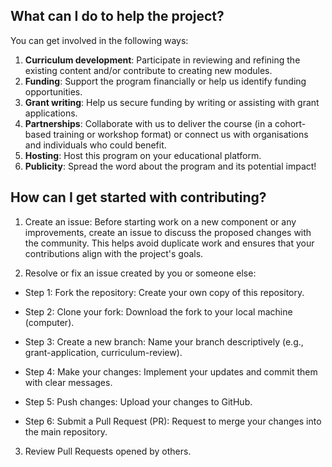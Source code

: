 ## What can I do to help the project?

You can get involved in the following ways:

1. **Curriculum development**: Participate in reviewing and refining the existing content and/or contribute to creating new modules.
2. **Funding**: Support the program financially or help us identify funding opportunities.
3. **Grant writing**: Help us secure funding by writing or assisting with grant applications.
4. **Partnerships**: Collaborate with us to deliver the course (in a cohort-based training or workshop format) or connect us with organisations and individuals who could benefit.
5. **Hosting**: Host this program on your educational platform.
7. **Publicity**: Spread the word about the program and its potential impact!

## How can I get started with contributing?

1. Create an issue:
Before starting work on a new component or any improvements, create an issue to discuss the proposed changes with the community. This helps avoid duplicate work and ensures that your contributions align with the project's goals.

2. Resolve or fix an issue created by you or someone else:

- Step 1:
Fork the repository: Create your own copy of this repository.

- Step 2:
Clone your fork: Download the fork to your local machine (computer).

- Step 3:
Create a new branch: Name your branch descriptively (e.g., grant-application, curriculum-review).

- Step 4:
Make your changes: Implement your updates and commit them with clear messages.

- Step 5:
Push changes: Upload your changes to GitHub.

- Step 6:
Submit a Pull Request (PR): Request to merge your changes into the main repository.

3. Review Pull Requests opened by others.
